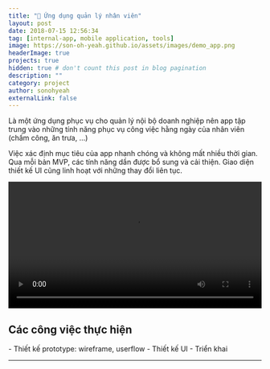 ```yaml
---
title: "💼 Ứng dụng quản lý nhân viên"
layout: post
date: 2018-07-15 12:56:34
tag: [internal-app, mobile application, tools]
image: https://son-oh-yeah.github.io/assets/images/demo_app.png
headerImage: true
projects: true
hidden: true # don't count this post in blog pagination
description: ""
category: project
author: sonohyeah
externalLink: false
---
```


<p>Là một ứng dụng phục vụ cho quản lý nội bộ doanh nghiệp nên app tập trung vào những tính năng phục vụ công việc hằng ngày của nhân viên (chấm công, ăn trưa, ...)</p> 

<p>Việc xác định mục tiêu của app nhanh chóng và không mất nhiều thời gian. Qua mỗi bản MVP, các tính năng dần được bổ sung và cải thiện. Giao diện thiết kế UI cũng linh hoạt với những thay đổi liên tục.</p>

<video src="https://son-oh-yeah.github.io/assets/images/app.mp4" width="100%" style ="margin: auto; background-color: white" controls autoplay loop></video>

<h2> Các công việc thực hiện</h2>
- Thiết kế prototype: wireframe, userflow
- Thiết kế UI
- Triển khai

---